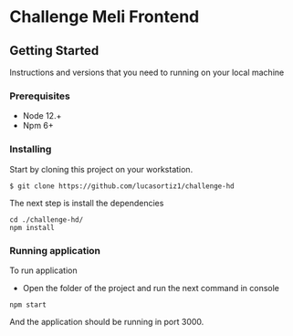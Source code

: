 # Challenge Meli Frontend

## Getting Started

Instructions and versions that you need to running on your local machine

### Prerequisites

- Node 12.+
- Npm 6+

### Installing

Start by cloning this project on your workstation.

```
$ git clone https://github.com/lucasortiz1/challenge-hd
```

The next step is install the dependencies

```
cd ./challenge-hd/
npm install
```

### Running application

To run application

- Open the folder of the project and run the next command in console

```
npm start
```

And the application should be running in port 3000.
